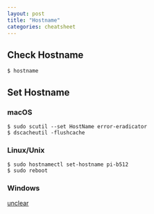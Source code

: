 ```yaml
---
layout: post
title: "Hostname"
categories: cheatsheet
---
```


## Check Hostname

```
$ hostname
```

## Set Hostname

### macOS

```
$ sudo scutil --set HostName error-eradicator
$ dscacheutil -flushcache
```

### Linux/Unix

```
$ sudo hostnamectl set-hostname pi-b512
$ sudo reboot
```

### Windows

[unclear](https://stackoverflow.com/questions/54989/change-windows-hostname-from-command-line)

